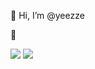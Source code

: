 👋 Hi, I’m @yeezze

🌱 

<img src="https://img.shields.io/badge/Java-007396?style=flat-square&logo=Java&logoColor=white"/> <img src="https://img.shields.io/badge/CSS3-1572B6?style=flat-square&logo=CSS3&logoColor=white"/>
